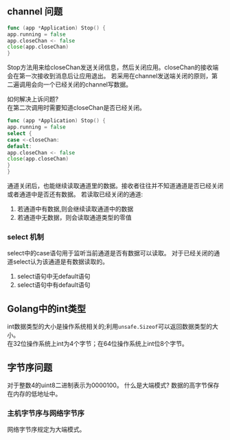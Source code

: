 ## channel 问题

```go
func (app *Application) Stop() {
app.running = false
app.closeChan <- false
close(app.closeChan)
}
```

Stop方法用来给closeChan发送关闭信息，然后关闭应用。closeChan的接收端会在第一次接收到消息后让应用退出。
若采用在channel发送端关闭的原则，第二遍调用会向一个已经关闭的channel写数据。

如何解决上诉问题?  
在第二次调用时需要知道closeChan是否已经关闭。

```go
func (app *Application) Stop() {
app.running = false
select {
case <-closeChan:
default:
app.closeChan <- false
close(app.closeChan)
}
}
```

通道关闭后，也能继续读取通道里的数据。接收者往往并不知道通道是否已经关闭或者通道中是否还有数据。
若读取已经关闭的通道:

1) 若通道中有数据,则会继续读取通道中的数据
2) 若通道中无数据，则会读取通道类型的零值

### select 机制

select中的case语句用于监听当前通道是否有数据可以读取。
对于已经关闭的通道select认为该通道是有数据读取的。

1) select语句中无default语句
2) select语句中有default语句

## Golang中的int类型

int数据类型的大小是操作系统相关的;利用`unsafe.Sizeof`可以返回数据类型的大小。  
在32位操作系统上int为4个字节；在64位操作系统上int位8个字节。

## 字节序问题

对于整数4的uint8二进制表示为0000100。
什么是大端模式?
数据的高字节保存在内存的低地址中。

### 主机字节序与网络字节序

网络字节序规定为大端模式。